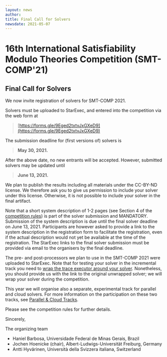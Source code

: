 ```yaml
---
layout: news
author:
title: Final Call for Solvers
newsdate: 2021-05-07
---
```


# 16th International Satisfiability Modulo Theories Competition (SMT-COMP'21)

## Final Call for Solvers

We now invite registration of solvers for SMT-COMP 2021.

Solvers must be uploaded to StarExec, and entered into the competition via the web form at

> [https://forms.gle/9Eged2txtvJxGXeD9](https://forms.gle/9Eged2txtvJxGXeD9)

The submission deadline for (first versions of) solvers is

> **May 30, 2021.**

After the above date, no new entrants will be accepted. However, submitted solvers may be updated until

> **June 13, 2021.**

We plan to publish the results including all materials under the CC-BY-ND license.  We therefore ask you to give us permission to include your solver under this license.  Otherwise, it is not possible to include your solver in the final artifact.

Note that a short system description of 1-2 pages (see Section 4 of the [competition rules](https://smt-comp.github.io/2021/rules.pdf)) is part of the solver submission and MANDATORY. Submission of the system description is due until the final solver deadline on June 13, 2021.
Participants are however asked to provide a link to the system description in the registration form to facilitate the registration, even if the actual description would not yet be available at the time of the registration.  The StarExec links to the final solver submission must be provided via email to the organisers by the final deadline.

The pre- and post-processors we plan to use in the SMT-COMP 2021 were uploaded to StarExec.  Note that for testing your solver in the incremental track you need to [wrap the trace executor around your solver](https://github.com/smt-comp/trace-executor#wrapping-your-solver).  Nonetheless, you should provide us with the link to the original unwrapped solver; we will wrap your solver during the competition.

This year we will organise also a separate, experimental track for parallel and cloud solvers.  For more information on the participation on these two tracks, see [Parallel & Cloud Tracks](/2021/parallel-and-cloud-tracks.html).

Please see the competition rules for further details.

Sincerely,

The organizing team

* Haniel Barbosa, Universidade Federal de Minas Gerais, Brazil
* Jochen Hoenicke (chair), Albert-Ludwigs-Universität Freiburg, Germany
* Antti Hyvärinen, Università della Svizzera italiana, Switzerland

